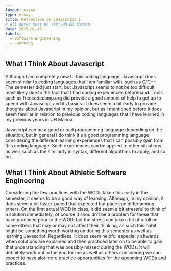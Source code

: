 ```yaml
---
layout: essay
type: essay
title: Reflection on Javascript 1
# All dates must be YYYY-MM-DD format!
date: 2019-01-17
labels:
  - Software Engineering
  - Learning
---
```


## What I Think About Javascript
Although I am completely new to this coding language, Javascript does seem similar to coding languages that I am familiar with, such as C/C++. The semester did just start, but Javascript seems to not be too difficult, most likely due to the fact that I had coding experiences beforehand. Tools such as freecodecamp.org did provide a good amount of help to get up to speed with Javascript and its basics. It does seem a bit early to provide thoughts about Javascript in my opinion, but as I mentioned before it does seem familiar in relation to previous coding languages that I have learned in my previous years in UH Manoa.

Javascript can be a good or bad programming language depending on the situation, but in general I do think it's a good programming language considering the different learning experiences that I can possibly gain from this coding language. Such experiences can be applied to other situations as well, such as the similarity in syntax, different algorithms to apply, and so on. 

## What I Think About Athletic Software Engineering
Considering the few practices with the WODs taken this early in the semester, it seems to be a good way of learning. Although, in my opinion, it does seem a bit faster-paced that expected but pace can differ among others. On the first actual WOD in class, it did seem a bit stressful to think of a solution immediately; of course it shouldn't be a problem for those that have practiced prior to the WOD, but the stress can take a bit of a toll on some others that may or may not affect their thinking, as such this habit might be something worth working on during this semester as well as learning Javascript. Regardless, it does seem helpful especially aftwards when solutions are explained and then practiced later on to be able to gain that understanding that was possibly missed during the WODs. It will definitely work out in the end for me as well as others considering we can expect to have alot more practice opportunities for the upcoming WODs and practices. 

